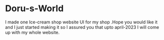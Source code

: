 # Doru-s-World
I made one  Ice-cream shop website UI  for my shop .Hope you would like it and I just started making it so I assured you that upto april-2023 I will come up with my whole website.
